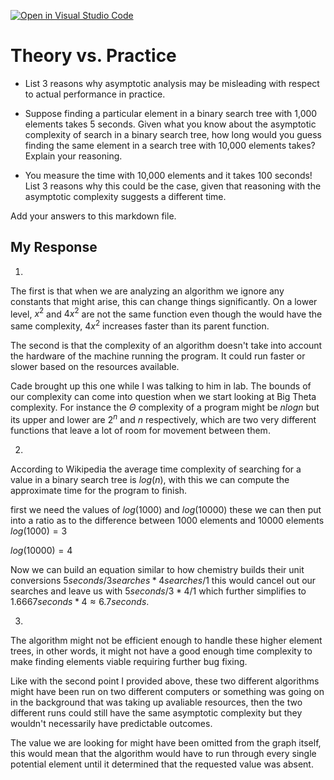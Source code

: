 [![Open in Visual Studio Code](https://classroom.github.com/assets/open-in-vscode-718a45dd9cf7e7f842a935f5ebbe5719a5e09af4491e668f4dbf3b35d5cca122.svg)](https://classroom.github.com/online_ide?assignment_repo_id=12218193&assignment_repo_type=AssignmentRepo)
# Theory vs. Practice

- List 3 reasons why asymptotic analysis may be misleading with respect to
  actual performance in practice.

- Suppose finding a particular element in a binary search tree with 1,000
  elements takes 5 seconds. Given what you know about the asymptotic complexity
  of search in a binary search tree, how long would you guess finding the same
  element in a search tree with 10,000 elements takes? Explain your reasoning.

- You measure the time with 10,000 elements and it takes 100 seconds! List 3
  reasons why this could be the case, given that reasoning with the asymptotic
  complexity suggests a different time.

Add your answers to this markdown file.

## My Response

1.
The first is that when we are analyzing an algorithm we ignore any constants that might arise, this can change things significantly.  On a lower level, $x^2$ and $4x^2$ are not the same function even though the would have the same complexity, $4x^2$ increases faster than its parent function.

The second is that the complexity of an algorithm doesn't take into account the hardware of the machine running the program.  It could run faster or slower based on the resources available.

Cade brought up this one while I was talking to him in lab.  The bounds of our complexity can come into question when we start looking at Big Theta complexity.  For instance the $\Theta$ complexity of a program might be $nlogn$ but its upper and lower are $2^n$ and $n$ respectively, which are two very different functions that leave a lot of room for movement between them.

2.
According to Wikipedia the average time complexity of searching for a value in a binary search tree is $log(n)$, with this we can compute the approximate time for the program to finish.

first we need the values of $log(1000)$ and $log(10000)$ these we can then put into a ratio as to the difference between 1000 elements and 10000 elements
$log(1000) = 3$

$log(10000) = 4$

Now we can build an equation similar to how chemistry builds their unit conversions $5seconds/3searches * 4searches / 1$ this would cancel out our searches and leave us with $5seconds / 3 * 4 / 1$ which further simplifies to $1.6667seconds * 4 \approx 6.7seconds$.

3.
The algorithm might not be efficient enough to handle these higher element trees, in other words, it might not have a good enough time complexity to make finding elements viable requiring further bug fixing.

Like with the second point I provided above, these two different algorithms might have been run on two different computers or something was going on in the background that was taking up avaliable resources, then the two different runs could still have the same asymptotic complexity but they wouldn't necessarily have predictable outcomes.

The value we are looking for might have been omitted from the graph itself, this would mean that the algorithm would have to run through every single potential element until it determined that the requested value was absent.








